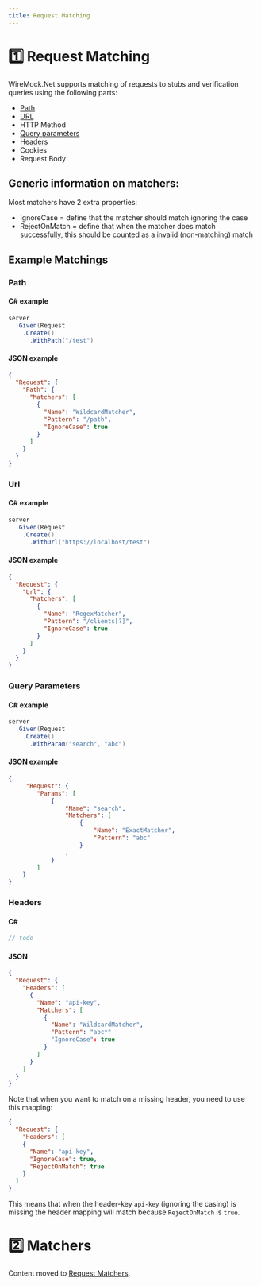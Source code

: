 ```yaml
---
title: Request Matching
---
```


# 1️⃣ Request Matching
WireMock.Net supports matching of requests to stubs and verification queries using the following parts:

* [Path](#path)
* [URL](#url)
* HTTP Method
* [Query parameters](#query-parameters)
* [Headers](#headers)
* Cookies
* Request Body

## Generic information on matchers:

Most matchers have 2 extra properties:
- IgnoreCase = define that the matcher should match ignoring the case
- RejectOnMatch = define that when the matcher does match successfully, this should be counted as a invalid (non-matching) match

## Example Matchings

### Path
#### C# example
``` c#
server
  .Given(Request
    .Create()
      .WithPath("/test")
```

#### JSON example
``` json
{
  "Request": {
    "Path": {
      "Matchers": [
        {
          "Name": "WildcardMatcher",
          "Pattern": "/path",
          "IgnoreCase": true
        }
      ]
    }
  }
}
````

### Url
#### C# example
``` c#
server
  .Given(Request
    .Create()
      .WithUrl("https://localhost/test")
```

#### JSON example
``` json
{
  "Request": {
    "Url": {
      "Matchers": [
        {
          "Name": "RegexMatcher",
          "Pattern": "/clients[?]",
          "IgnoreCase": true
        }
      ]
    }
  }
}
````

### Query Parameters
#### C# example
``` c#
server
  .Given(Request
    .Create()
      .WithParam("search", "abc")
```

#### JSON example
``` json
{
     "Request": {
        "Params": [
            {
                "Name": "search",
                "Matchers": [
                    {
                        "Name": "ExactMatcher",
                        "Pattern": "abc"
                    }
                ]
            }
        ]
    }
}
```

### Headers
#### C#
``` c#
// todo
```

#### JSON
``` json
{
  "Request": {
    "Headers": [
      {
        "Name": "api-key",
        "Matchers": [
          {
            "Name": "WildcardMatcher",
            "Pattern": "abc*"
            "IgnoreCase": true
          }
        ]
      }
    ]
  }
}
```

Note that when you want to match on a missing header, you need to use this mapping:
``` json
{
  "Request": {
    "Headers": [
    {
      "Name": "api-key",
      "IgnoreCase": true,
      "RejectOnMatch": true
    }
  ]
}
```
This means that when the header-key `api-key` (ignoring the casing) is missing the header mapping will match because `RejectOnMatch` is `true`.

# 2️⃣ Matchers
Content moved to [Request Matchers](https://github.com/WireMock-Net/WireMock.Net/wiki/Request-Matchers).